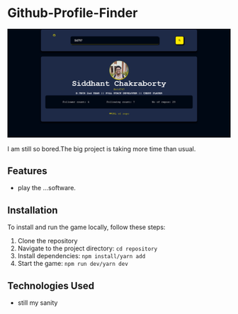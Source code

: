 # Github-Profile-Finder

![Image Alt Text](Screenshot-for-readme)


I am still so bored.The big project is taking more time than usual.

## Features
- play the ...software.

## Installation
To install and run the game locally, follow these steps:
1. Clone the repository
2. Navigate to the project directory: `cd repository`
3. Install dependencies: `npm install/yarn add`
4. Start the game: `npm run dev/yarn dev`

## Technologies Used
- still my sanity 
